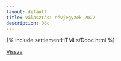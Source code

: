 ```yaml
---
layout: default
title: Választási névjegyzék 2022
description: Dóc
---
```


{% include settlementHTMLs/Dooc.html %}

[Vissza](../)